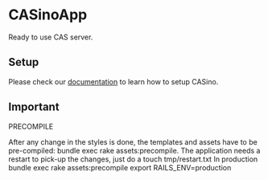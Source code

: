 # CASinoApp

Ready to use CAS server.

## Setup

Please check our [documentation](http://casino.rbcas.com/docs/) to learn how to setup CASino.

## Important
PRECOMPILE

After any change in the styles is done, the templates and assets have to be pre-compiled: bundle exec rake assets:precompile. The application needs a restart to pick-up the changes, just do a touch tmp/restart.txt
In production bundle exec rake assets:precompile export RAILS_ENV=production

